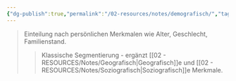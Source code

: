 ```yaml
---
{"dg-publish":true,"permalink":"/02-resources/notes/demografisch/","tags":["marketing/segmentierung"],"noteIcon":"","updated":"2025-08-28T17:45:54.000+02:00"}
---
```


>Einteilung nach persönlichen Merkmalen wie Alter, Geschlecht, Familienstand.
>>Klassische Segmentierung - ergänzt [[02 - RESOURCES/Notes/Geografisch\|Geografisch]]e und [[02 - RESOURCES/Notes/Soziografisch\|Soziografisch]]e Merkmale.